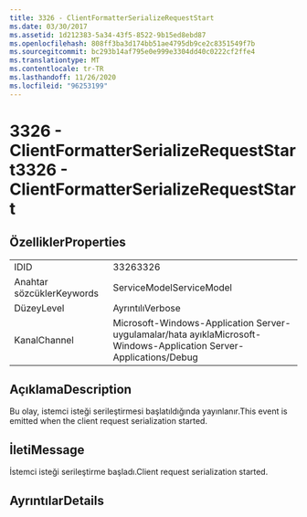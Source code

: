 ```yaml
---
title: 3326 - ClientFormatterSerializeRequestStart
ms.date: 03/30/2017
ms.assetid: 1d212383-5a34-43f5-8522-9b15ed8ebd87
ms.openlocfilehash: 808ff3ba3d174bb51ae4795db9ce2c8351549f7b
ms.sourcegitcommit: bc293b14af795e0e999e3304dd40c0222cf2ffe4
ms.translationtype: MT
ms.contentlocale: tr-TR
ms.lasthandoff: 11/26/2020
ms.locfileid: "96253199"
---
```

# <a name="3326---clientformatterserializerequeststart"></a><span data-ttu-id="00908-102">3326 - ClientFormatterSerializeRequestStart</span><span class="sxs-lookup"><span data-stu-id="00908-102">3326 - ClientFormatterSerializeRequestStart</span></span>

## <a name="properties"></a><span data-ttu-id="00908-103">Özellikler</span><span class="sxs-lookup"><span data-stu-id="00908-103">Properties</span></span>  
  
|||  
|-|-|  
|<span data-ttu-id="00908-104">ID</span><span class="sxs-lookup"><span data-stu-id="00908-104">ID</span></span>|<span data-ttu-id="00908-105">3326</span><span class="sxs-lookup"><span data-stu-id="00908-105">3326</span></span>|  
|<span data-ttu-id="00908-106">Anahtar sözcükler</span><span class="sxs-lookup"><span data-stu-id="00908-106">Keywords</span></span>|<span data-ttu-id="00908-107">ServiceModel</span><span class="sxs-lookup"><span data-stu-id="00908-107">ServiceModel</span></span>|  
|<span data-ttu-id="00908-108">Düzey</span><span class="sxs-lookup"><span data-stu-id="00908-108">Level</span></span>|<span data-ttu-id="00908-109">Ayrıntılı</span><span class="sxs-lookup"><span data-stu-id="00908-109">Verbose</span></span>|  
|<span data-ttu-id="00908-110">Kanal</span><span class="sxs-lookup"><span data-stu-id="00908-110">Channel</span></span>|<span data-ttu-id="00908-111">Microsoft-Windows-Application Server-uygulamalar/hata ayıkla</span><span class="sxs-lookup"><span data-stu-id="00908-111">Microsoft-Windows-Application Server-Applications/Debug</span></span>|  
  
## <a name="description"></a><span data-ttu-id="00908-112">Açıklama</span><span class="sxs-lookup"><span data-stu-id="00908-112">Description</span></span>  

 <span data-ttu-id="00908-113">Bu olay, istemci isteği serileştirmesi başlatıldığında yayınlanır.</span><span class="sxs-lookup"><span data-stu-id="00908-113">This event is emitted when the client request serialization started.</span></span>  
  
## <a name="message"></a><span data-ttu-id="00908-114">İleti</span><span class="sxs-lookup"><span data-stu-id="00908-114">Message</span></span>  

 <span data-ttu-id="00908-115">İstemci isteği serileştirme başladı.</span><span class="sxs-lookup"><span data-stu-id="00908-115">Client request serialization started.</span></span>  
  
## <a name="details"></a><span data-ttu-id="00908-116">Ayrıntılar</span><span class="sxs-lookup"><span data-stu-id="00908-116">Details</span></span>
